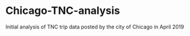 # Chicago-TNC-analysis
Initial analysis of TNC trip data posted by the city of Chicago in April 2019
